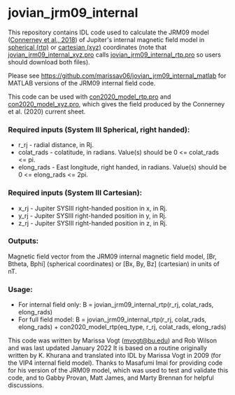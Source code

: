 # jovian_jrm09_internal
This repository contains IDL code used to calculate the JRM09 model (<a href="https://agupubs.onlinelibrary.wiley.com/doi/abs/10.1002/2018GL077312
">Connerney et al., 2018</a>) of Jupiter's internal magnetic field model in <a href="https://github.com/marissav06/jovian_jrm09_internal/blob/main/jovian_jrm09_internal_rtp.pro">spherical (rtp)</a> or <a href="https://github.com/marissav06/jovian_jrm09_internal/blob/main/jovian_jrm09_internal_xyz.pro">cartesian (xyz)</a> coordinates (note that <a href="https://github.com/marissav06/jovian_jrm09_internal/blob/main/jovian_jrm09_internal_xyz.pro">jovian_jrm09_internal_xyz.pro</a> calls <a href="https://github.com/marissav06/jovian_jrm09_internal/blob/main/jovian_jrm09_internal_rtp.pro">jovian_jrm09_internal_rtp.pro</a> so users should download both files). 

Please see <a href="https://github.com/marissav06/jovian_jrm09_internal_matlab">https://github.com/marissav06/jovian_jrm09_internal_matlab</a> for MATLAB versions of the JRM09 internal field code.

This code can be used with <a href="https://github.com/marissav06/con2020_idl/blob/main/con2020_model_rtp.pro">con2020_model_rtp.pro</a> and <a href="https://github.com/marissav06/con2020_idl/blob/main/con2020_model_xyz.pro">con2020_model_xyz.pro</a>, which gives the field produced by the Connerney et al. (2020) current sheet. 

<h3>Required inputs (System III Spherical, right handed):</h3>
<ul>
  <li>r_rj       - radial distance, in Rj. </li>                   
  <li>colat_rads - colatitude, in radians. Value(s) should be 0 <= colat_rads <=  pi. </li>
  <li>elong_rads - East longitude, right handed, in radians. Value(s) should be 0 <= elong_rads <= 2pi. </li>
</ul>

<h3>Required inputs (System III Cartesian):</h3>
<ul>
  <li>x_rj       - Jupiter SYSIII right-handed position in x, in Rj. </li>
  <li>y_rj       - Jupiter SYSIII right-handed position in y, in Rj. </li>
  <li>z_rj       - Jupiter SYSIII right-handed position in z, in Rj. </li>
</ul>

<h3>Outputs:</h3>
Magnetic field vector from the JRM09 internal magnetic field model, [Br, Btheta, Bphi] (spherical coordinates) or [Bx, By, Bz] (cartesian) in units of nT.

<h3>Usage:</h3>
<ul>
  <li>For internal field only: B = jovian_jrm09_internal_rtp(r_rj, colat_rads, elong_rads)</li>
 <li>For full field model: B = jovian_jrm09_internal_rtp(r_rj, colat_rads, elong_rads) + con2020_model_rtp(eq_type, r_rj, colat_rads, elong_rads)</li>
</ul>


This code was written by Marissa Vogt (mvogt@bu.edu) and Rob Wilson and was last updated January 2022
It is based on a routine originally written by K. Khurana and translated into IDL by Marissa Vogt in 2009 (for the VIP4 internal field model). 
Thanks to Masafumi Imai for providing code for his version of the JRM09 model, which was used to test and validate this code, and to Gabby Provan, Matt James, and Marty Brennan for helpful discussions.

